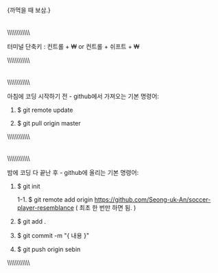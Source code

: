 {까먹을 때 보삼.}
\
\
\
\\\\\\\\\\\\\\\\\\\\\\\\

터미널 단축키 : 컨트롤 + ₩ or 컨트롤 + 쉬프트 + ₩

\\\\\\\\\\\\\\\\\\\\\\\\
\
\
\
\\\\\\\\\\\\\\\\\\\\\\\\

아침에 코딩 시작하기 전 - github에서 가져오는 기본 명령어:

1. $ git remote update

2. $ git pull origin master

\\\\\\\\\\\\\\\\\\\\\\\\
\
\
\
\\\\\\\\\\\\\\\\\\\\\\\\

밤에 코딩 다 끝난 후 - github에 올리는 기본 명령어:

1. $ git init

   1-1. $ git remote add origin https://github.com/Seong-uk-An/soccer-player-resemblance ( 최초 한 번만 하면 됨. )

2. $ git add .

3. $ git commit -m "{ 내용 }"

4. $ git push origin sebin

\\\\\\\\\\\\\\\\\\\\\\\\
